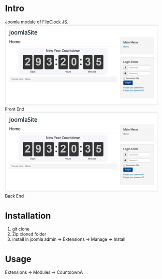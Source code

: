 # Intro
Joomla module of [FlipClock JS](http://flipclockjs.com/).
![Frontend Preview](preview_frontend.png)
Front End
![Backend Preview](preview_frontend.png)
Back End

# Installation
1. git clone
2. Zip cloned folder
3. Install in joomla admin -> Extensions -> Manage -> Install

# Usage
Extensions -> Modules -> CountdownA

